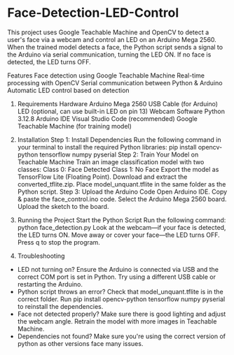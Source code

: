 # Face-Detection-LED-Control

This project uses Google Teachable Machine and OpenCV to detect a user's face via a webcam and control an LED on an Arduino Mega 2560. When the trained model detects a face, the Python script sends a signal to the Arduino via serial communication, turning the LED ON. If no face is detected, the LED turns OFF.

Features
Face detection using Google Teachable Machine
Real-time processing with OpenCV
Serial communication between Python & Arduino
Automatic LED control based on detection

1. Requirements
Hardware
Arduino Mega 2560
USB Cable (for Arduino)
LED (optional, can use built-in LED on pin 13)
Webcam
Software
Python 3.12.8
Arduino IDE
Visual Studio Code (recommended)
Google Teachable Machine (for training model)

2. Installation
Step 1: Install Dependencies
Run the following command in your terminal to install the required Python libraries:
pip install opencv-python tensorflow numpy pyserial
Step 2: Train Your Model on Teachable Machine
Train an image classification model with two classes:
Class 0: Face Detected
Class 1: No Face
Export the model as TensorFlow Lite (Floating Point).
Download and extract the converted_tflite.zip.
Place model_unquant.tflite in the same folder as the Python script.
Step 3: Upload the Arduino Code
Open Arduino IDE.
Copy & paste the face_control.ino code.
Select the Arduino Mega 2560 board.
Upload the sketch to the board.

3. Running the Project
Start the Python Script
Run the following command:
python face_detection.py
Look at the webcam—if your face is detected, the LED turns ON.
Move away or cover your face—the LED turns OFF.
Press q to stop the program.

6. Troubleshooting
- LED not turning on?
Ensure the Arduino is connected via USB and the correct COM port is set in Python.
Try using a different USB cable or restarting the Arduino.
- Python script throws an error?
Check that model_unquant.tflite is in the correct folder.
Run pip install opencv-python tensorflow numpy pyserial to reinstall the dependencies.
- Face not detected properly?
Make sure there is good lighting and adjust the webcam angle.
Retrain the model with more images in Teachable Machine.
- Dependencies not found?
Make sure you're using the correct version of python as other versions face many issues.

